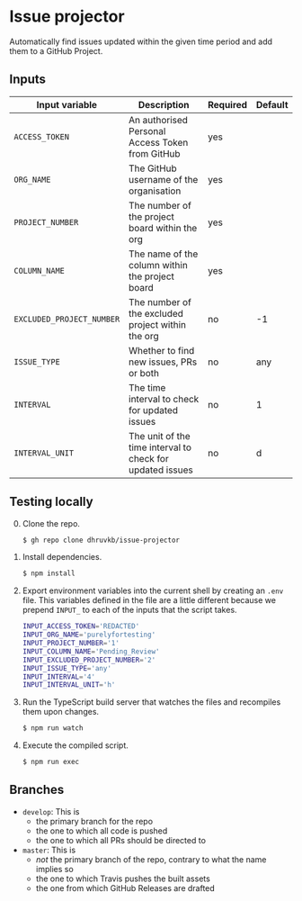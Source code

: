# Issue projector

Automatically find issues updated within the given time period and add them to a
GitHub Project.

## Inputs

| Input variable            | Description                                               | Required | Default |
|---------------------------|-----------------------------------------------------------|----------|---------|
| `ACCESS_TOKEN`            | An authorised Personal Access Token from GitHub           | yes      |         |
| `ORG_NAME`                | The GitHub username of the organisation                   | yes      |         |
| `PROJECT_NUMBER`          | The number of the project board within the org            | yes      |         |
| `COLUMN_NAME`             | The name of the column within the project board           | yes      |         |
| `EXCLUDED_PROJECT_NUMBER` | The number of the excluded project within the org         | no       | -1      |
| `ISSUE_TYPE`              | Whether to find new issues, PRs or both                   | no       | any     |
| `INTERVAL`                | The time interval to check for updated issues             | no       | 1       |
| `INTERVAL_UNIT`           | The unit of the time interval to check for updated issues | no       | d       |

## Testing locally

0. Clone the repo.
   ```bash
   $ gh repo clone dhruvkb/issue-projector
   ```
0. Install dependencies.
   ```bash
   $ npm install
   ```
0. Export environment variables into the current shell by creating an `.env`
   file. This variables defined in the file are a little different because we
   prepend `INPUT_` to each of the inputs that the script takes.
   ```bash
   INPUT_ACCESS_TOKEN='REDACTED'
   INPUT_ORG_NAME='purelyfortesting'
   INPUT_PROJECT_NUMBER='1'
   INPUT_COLUMN_NAME='Pending_Review'
   INPUT_EXCLUDED_PROJECT_NUMBER='2'
   INPUT_ISSUE_TYPE='any'
   INPUT_INTERVAL='4'
   INPUT_INTERVAL_UNIT='h'
   ```
0. Run the TypeScript build server that watches the files and recompiles them
   upon changes.
   ```bash
   $ npm run watch
   ```
0. Execute the compiled script.
   ```bash
   $ npm run exec
   ```

## Branches

- `develop`: This is
  - the primary branch for the repo
  - the one to which all code is pushed 
  - the one to which all PRs should be directed to
- `master`: This is
  - *not* the primary branch of the repo, contrary to what the name implies so
  - the one to which Travis pushes the built assets
  - the one from which GitHub Releases are drafted
